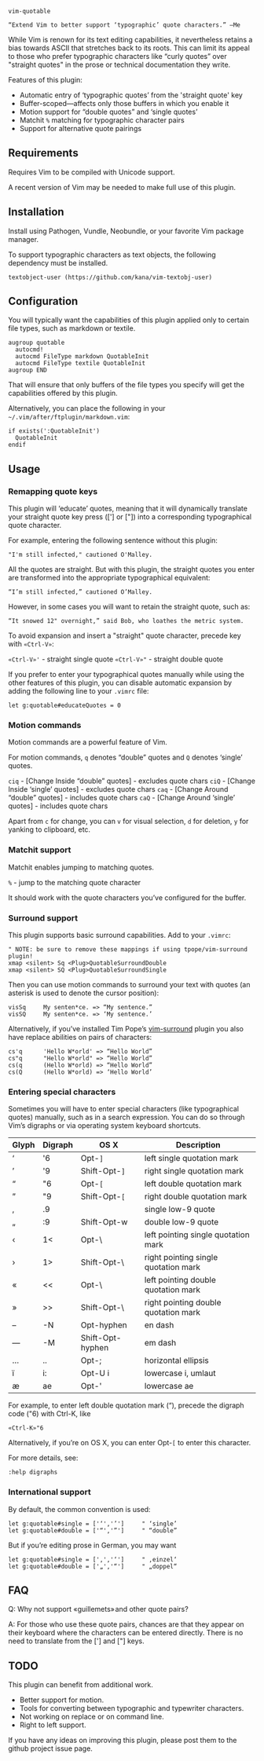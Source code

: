 `vim-quotable`

`“Extend Vim to better support ‘typographic’ quote characters.” —Me`

While Vim is renown for its text editing capabilities, it nevertheless retains
a bias towards ASCII that stretches back to its roots. This can limit its
appeal to those who prefer typographic characters like “curly quotes” over
"straight quotes" in the prose or technical documentation they write.

Features of this plugin:

* Automatic entry of ‘typographic quotes’ from the 'straight quote' key
* Buffer-scoped—affects only those buffers in which you enable it
* Motion support for “double quotes” and ‘single quotes’
* Matchit `%` matching for typographic character pairs
* Support for alternative quote pairings

## Requirements

Requires Vim to be compiled with Unicode support.

A recent version of Vim may be needed to make full use of this plugin.

## Installation

Install using Pathogen, Vundle, Neobundle, or your favorite Vim package
manager.

To support typographic characters as text objects, the following dependency
must be installed.

  ```
  textobject-user (https://github.com/kana/vim-textobj-user)
  ```

## Configuration

You will typically want the capabilities of this plugin applied only to
certain file types, such as markdown or textile.

  ```
  augroup quotable
    autocmd!
    autocmd FileType markdown QuotableInit
    autocmd FileType textile QuotableInit
  augroup END
  ```

That will ensure that only buffers of the file types you specify will get
the capabilities offered by this plugin.

Alternatively, you can place the following in your
`~/.vim/after/ftplugin/markdown.vim`:

  ```
  if exists(':QuotableInit')
    QuotableInit
  endif
  ```

## Usage

### Remapping quote keys

This plugin will ‘educate’ quotes, meaning that it will dynamically
translate your straight quote key press (['] or ["]) into a corresponding
typographical quote character.

For example, entering the following sentence without this plugin:

  ```
  "I'm still infected," cautioned O'Malley.
  ```

All the quotes are straight. But with this plugin, the straight quotes you
enter are transformed into the appropriate typographical equivalent:

  ```
  “I’m still infected,” cautioned O’Malley.
  ```

However, in some cases you will want to retain the straight quote, such
as:

  ```
  “It snowed 12" overnight,” said Bob, who loathes the metric system.
  ```

To avoid expansion and insert a "straight" quote character, precede key with
`«Ctrl-V»`:

  `«Ctrl-V»'` - straight single quote
  `«Ctrl-V»"` - straight double quote

If you prefer to enter your typographical quotes manually while using the other
features of this plugin, you can disable automatic expansion by adding the
following line to your `.vimrc` file:

  ```
  let g:quotable#educateQuotes = 0
  ```

### Motion commands

Motion commands are a powerful feature of Vim.

For motion commands, `q` denotes “double” quotes and `Q` denotes ‘single’
quotes.

`ciq` - [Change Inside “double” quotes] - excludes quote chars
`ciQ` - [Change Inside ‘single’ quotes] - excludes quote chars
`caq` - [Change Around “double” quotes] - includes quote chars
`caQ` - [Change Around ‘single’ quotes] - includes quote chars

Apart from `c` for change, you can `v` for visual selection, `d` for deletion, `y` for yanking to clipboard, etc.

### Matchit support

Matchit enables jumping to matching quotes.

  `%` - jump to the matching quote character

It should work with the quote characters you’ve configured for the buffer.

### Surround support

This plugin supports basic surround capabilities. Add to your `.vimrc`:

  ```
  " NOTE: be sure to remove these mappings if using tpope/vim-surround plugin!
  xmap <silent> Sq <Plug>QuotableSurroundDouble
  xmap <silent> SQ <Plug>QuotableSurroundSingle
  ```

Then you can use motion commands to surround your text with quotes (an
asterisk is used to denote the cursor position):

  ```
  visSq     My senten*ce. => “My sentence.”
  visSQ     My senten*ce. => ‘My sentence.’
  ```

Alternatively, if you’ve installed Tim Pope’s [vim-surround][] plugin you also
have replace abilities on pairs of characters:

  ```
  cs'q      'Hello W*orld' => “Hello World”
  cs"q      "Hello W*orld" => “Hello World”
  cs(q      (Hello W*orld) => “Hello World”
  cs(Q      (Hello W*orld) => ‘Hello World’
  ```

[vim-surround]: https://github.com/tpope/vim-surround

### Entering special characters

Sometimes you will have to enter special characters (like typographical quotes)
manually, such as in a search expression. You can do so through Vim’s digraphs
or via operating system keyboard shortcuts.

| Glyph | Digraph | OS X             | Description
| ----- | ------- | ---------------- | ----------------------------
| ‘     | '6      | Opt-`]`          | left single quotation mark
| ’     | '9      | Shift-Opt-`]`    | right single quotation mark
| “     | "6      | Opt-`[`          | left double quotation mark
| ”     | "9      | Shift-Opt-`[`    | right double quotation mark
| ‚     | .9      |                  | single low-9 quote
| „     | :9      | Shift-Opt-w      | double low-9 quote
| ‹     | 1<      | Opt-\            | left pointing single quotation mark
| ›     | 1>      | Shift-Opt-\      | right pointing single quotation mark
| «     | <<      | Opt-\            | left pointing double quotation mark
| »     | >>      | Shift-Opt-\      | right pointing double quotation mark
| –     | -N      | Opt-hyphen       | en dash
| —     | -M      | Shift-Opt-hyphen | em dash
| …     | ..      | Opt-;            | horizontal ellipsis
| ï     | i:      | Opt-U i          | lowercase i, umlaut
| æ     | ae      | Opt-'            | lowercase ae

For example, to enter left double quotation mark (“), precede the digraph code
("6) with Ctrl-K, like

  ```
  «Ctrl-K»"6
  ```

Alternatively, if you’re on OS X, you can enter Opt-`[` to enter this character.

For more details, see:

  `:help digraphs`

### International support

By default, the common convention is used:

  ```
  let g:quotable#single = ['‘','’']     " ‘single’
  let g:quotable#double = ['“','”']     " “double”
  ```

But if you’re editing prose in German, you may want

  ```
  let g:quotable#single = ['‚','‘']     " ‚einzel‘
  let g:quotable#double = ['„','“']     " „doppel“
  ```

## FAQ

Q: Why not support «guillemets» and other quote pairs?

A: For those who use these quote pairs, chances are that they appear on their
keyboard where the characters can be entered directly. There is no need to
translate from the ['] and ["] keys.

## TODO

This plugin can benefit from additional work.

* Better support for motion.
* Tools for converting between typographic and typewriter characters.
* Not working on replace or on command line.
* Right to left support.

If you have any ideas on improving this plugin, please post them to the github project issue page.

